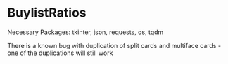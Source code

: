 # BuylistRatios

Necessary Packages:
  tkinter,
  json,
  requests,
  os,
  tqdm

There is a known bug with duplication of split cards and multiface cards - one of the duplications will still work
